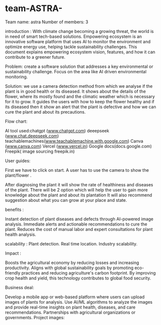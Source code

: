 # team-ASTRA-

Team name: astra
Number of members: 3

introduction : 
With climate change becoming a growing threat, the world is in need of  smart tech-based solutions. Empowering ecosystem is an innovative software platform that uses AI to monitor the environment and optimize energy use, helping tackle sustainability challenges. This document explains empowering ecosystem vision, features, and how it can contribute to a greener future.

Problem: create a software solution that addresses a key environmental or  sustainability challenge. Focus on the area like AI driven environmental monitoring.


Solution: we use a camera detection method from which we analyse if the plant is in good health or its diseased. It shows about the details of the flower, where its mostly found and the climatic weather which is necessary for it to grow. It guides the users with how to keep the flower healthy and if its diseased then it show an alert that the plant is defective and how we can cure the plant and about its precautions.

Flow chart:



AI tool used:chatgpt (www.chatgpt.com) 
 deeepseek (www.chat.deepseek.com)
 teachablemachines(www.teachablemachine.with.google.com) 
 Canva (www.canva.com) 
 Vercel (www.vercel.in) 
 Google docs(docs.google.com)
Freepik( image sourcing freepik.in) 

User guides: 

First we have to click on start.
A user has to use the camera to show the plant/flower .

After diagnosing the plant it will show the rate of healthiness and diseases of the plant.
There will be 2 option which will help the user to gain more knowledge about the plant and about its plantation 
It will also recommend suggestion about what you can grow at your place and state.




benefits :

Instant detection of plant diseases and defects through AI-powered image      analysis.
Immediate alerts and actionable recommendations to cure the plant.
Reduces the cost of manual labor and expert consultations for plant health analysis.


scalability : 
Plant detection. 
Real time location. 
Industry scalability. 

Impact : 


Boosts the agricultural economy by reducing losses and increasing productivity.
Aligns with global sustainability goals by promoting eco-friendly practices and reducing agriculture's carbon footprint.
By improving crop health and yield, this technology contributes to global food security.

Business deal: 

Develop a mobile app or web-based platform where users can upload images of plants for analysis.
Use AI/ML algorithms to analyze the images and provide real-time insights on plant health, diseases, and care recommendations.
Partnerships with agricultural organizations or governments.
Project images: 
 



 


